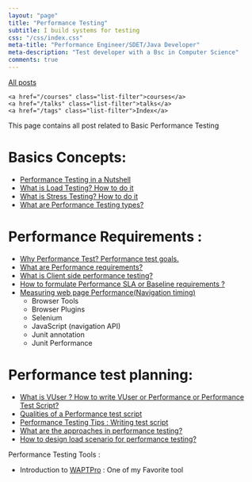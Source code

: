 ```yaml
---
layout: "page"
title: "Performance Testing"
subtitle: I build systems for testing
css: "/css/index.css"
meta-title: "Performance Engineer/SDET/Java Developer"
meta-description: "Test developer with a Bsc in Computer Science"
comments: true
---
```

<div class="list-filters">
    <a href="/" class="list-filter filter-selected">All posts</a>

    <a href="/courses" class="list-filter">courses</a>
	<a href="/talks" class="list-filter">talks</a>
    <a href="/tags" class="list-filter">Index</a>
</div>
This page contains all post related to Basic Performance Testing

# Basics Concepts: 
- [Performance Testing in a Nutshell](http://shantonusarker.blogspot.com/2015/01/performance-testing-in-a-nutshell.html)
- [What is Load Testing? How to do it](https://sarkershantonu.github.io/2012/12/31/load-testing/)
- [What is Stress Testing? How to do it](https://sarkershantonu.github.io/2013/01/12/stress-testing/)
- [What are Performance Testing types?](https://sarkershantonu.github.io/2014/11/25/performance-test-types/)

# Performance Requirements : 
- [Why Performance Test? Performance test goals.](https://sarkershantonu.github.io/2014/12/15/performance-test-goals/)
- [What are Performance requirements?](https://sarkershantonu.github.io/2014/12/16/performance-requirements/)
- [What is Client side performance testing?](https://sarkershantonu.github.io/2014/12/31/client-side-performance-testing/)
- [How to formulate Performance SLA or Baseline requirements ?](https://sarkershantonu.github.io/2015/11/30/sla-baseline-requirements/)
- [Measuring web page Performance(Navigation timing)](https://sarkershantonu.github.io/2016/01/13/navigation-timing-user-experience/)
	- Browser Tools
	- Browser Plugins
	- Selenium
	- JavaScript (navigation API)
	- Junit annotation
	- Junit Performance

# Performance test planning: 
- [What is VUser ? How to write VUser or Performance or Performance Test Script?](https://sarkershantonu.github.io/2015/01/31/vuser-performance-test-script/)
- [Qualities of a Performance test script](https://sarkershantonu.github.io/2015/02/01/performance-test-script-qualities/)
- [Performance Testing Tips : Writing test script](https://sarkershantonu.github.io/2015/02/02/performance-test-script-best-practices/)
- [What are the approaches in performance testing?](https://sarkershantonu.github.io/2015/03/20/performance-test-approaches/)
- [How to design load scenario for performance testing?](https://sarkershantonu.github.io/2015/04/08/design-load-scenario/)

Performance Testing Tools : 
- Introduction to [WAPTPro](https://sarkershantonu.github.io/2013/01/08/Introduction-to-wapt-pro/) : One of my Favorite tool